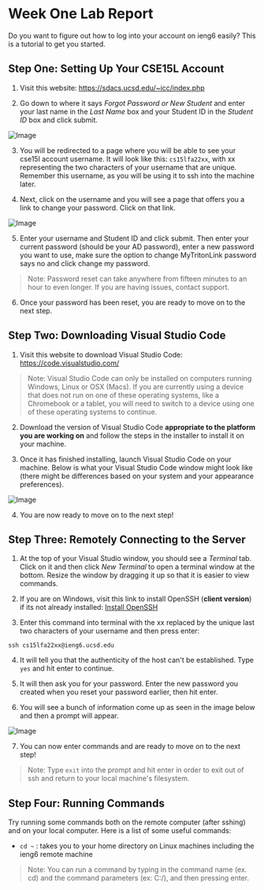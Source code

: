# Week One Lab Report

Do you want to figure out how to log into your account on ieng6 easily? This is a tutorial to get you started.

## Step One: Setting Up Your CSE15L Account
1. Visit this website: https://sdacs.ucsd.edu/~icc/index.php

2. Go down to where it says *Forgot Password or New Student* and enter your last name in the *Last Name* box and your Student ID in the *Student ID* box and click submit.

![Image](https://daphysikist.github.io/cse15l-lab-reports/week-1-lab/accessingreset.jpg)

3. You will be redirected to a page where you will be able to see your cse15l account username. It will look like this: `cs15lfa22xx`, with xx representing the two characters of your username that are unique. Remember this username, as you will be using it to ssh into the machine later.

4. Next, click on the username and you will see a page that offers you a link to change your password. Click on that link.

![Image](https://daphysikist.github.io/cse15l-lab-reports/week-1-lab/resetpassword.jpg)

5. Enter your username and Student ID and click submit. Then enter your current password (should be your AD password), enter a new password you want to use, make sure the option to change MyTritonLink password says no and click change my password.

> Note: Password reset can take anywhere from fifteen minutes to an hour to even longer. If you are having issues, contact support.

6. Once your password has been reset, you are ready to move on to the next step.

## Step Two: Downloading Visual Studio Code
1. Visit this website to download Visual Studio Code: https://code.visualstudio.com/

>Note: Visual Studio Code can only be installed on computers running Windows, Linux or OSX (Macs). If you are currently using a device that does not run on one of these operating systems, like a Chromebook or a tablet, you will need to switch to a device using one of these operating systems to continue.

2. Download the version of Visual Studio Code **appropriate to the platform you are working on** and follow the steps in the installer to install it on your machine.

3. Once it has finished installing, launch Visual Studio Code on your machine. Below is what your Visual Studio Code window might look like (there might be differences based on your system and your appearance preferences).

![Image](https://daphysikist.github.io/cse15l-lab-reports/week-1-lab/vscodeopen.jpg)

4. You are now ready to move on to the next step!

## Step Three: Remotely Connecting to the Server
1. At the top of your Visual Studio window, you should see a *Terminal* tab. Click on it and then click *New Terminal* to open a terminal window at the bottom. Resize the window by dragging it up so that it is easier to view commands.

2. If you are on Windows, visit this link to install OpenSSH (**client version**) if its not already installed: [Install OpenSSH](https://docs.microsoft.com/en-us/windows-server/administration/openssh/openssh_install_firstuse)

3. Enter this command into terminal with the xx replaced by the unique last two characters of your username and then press enter:
```
ssh cs15lfa22xx@ieng6.ucsd.edu
```

4. It will tell you that the authenticity of the host can't be established. Type `yes` and hit enter to continue.

5. It will then ask you for your password. Enter the new password you created when you reset your password earlier, then hit enter.

6. You will see a bunch of information come up as seen in the image below and then a prompt will appear.

![Image](https://daphysikist.github.io/cse15l-lab-reports/week-1-lab/sshsuccess.jpg)

7. You can now enter commands and are ready to move on to the next step!

> Note: Type `exit` into the prompt and hit enter in order to exit out of ssh and return to your local machine's filesystem.

## Step Four: Running Commands
Try running some commands both on the remote computer (after sshing) and on your local computer. Here is a list of some useful commands:

* `cd ~` : takes you to your home directory on Linux machines including the ieng6 remote machine

> Note: You can run a command by typing in the command name (ex. cd) and the command parameters (ex: C:/), and then pressing enter.